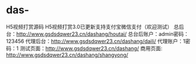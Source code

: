 # das-
H5视频打赏源码
H5视频打赏3.0已更新支持支付宝微信支付（欢迎测试）                                 总‬‍后​台：http://www.gsdsdqwer23.cn/dashang/houtai/
总台后‬账⁢​户：admin密⁢​⁠码：123456
代⁢​⁡理⁠⁠后​‍⁡⁢​‍‍台：http://www.gsdsdqwer23.cn/dashang/daili/
代理账‬⁡户：1密​⁢码：1
测试‍‬⁡⁠页⁡面：http://www.gsdsdqwer23.cn/dashang/
商用页⁢⁡​⁠面:   http://www.gsdsdqwer23.cn/dashang/shangyong/
